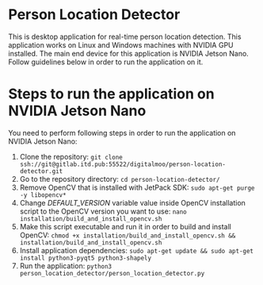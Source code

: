 # Person Location Detector
This is desktop application for real-time person location detection. This application works on Linux and Windows machines with NVIDIA GPU installed. The main end device for this application is NVIDIA Jetson Nano. Follow guidelines below in order to run the application on it.

# Steps to run the application on NVIDIA Jetson Nano
You need to perform following steps in order to run the application on NVIDIA Jetson Nano:
1. Clone the repository: `git clone ssh://git@gitlab.itd.pub:55522/digitalmoo/person-location-detector.git`
2. Go to the repository directory: `cd person-location-detector/`
3. Remove OpenCV that is installed with JetPack SDK: `sudo apt-get purge -y libopencv*`
4. Change *DEFAULT_VERSION* variable value inside OpenCV installation script to the OpenCV version you want to use: `nano installation/build_and_install_opencv.sh`
5. Make this script executable and run it in order to build and install OpenCV: `chmod +x installation/build_and_install_opencv.sh && installation/build_and_install_opencv.sh`
6. Install application dependencies: `sudo apt-get update && sudo apt-get install python3-pyqt5 python3-shapely`
7. Run the application: `python3 person_location_detector/person_location_detector.py`
